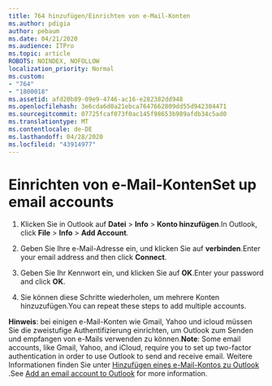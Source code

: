 ```yaml
---
title: 764 hinzufügen/Einrichten von e-Mail-Konten
ms.author: pdigia
author: pebaum
ms.date: 04/21/2020
ms.audience: ITPro
ms.topic: article
ROBOTS: NOINDEX, NOFOLLOW
localization_priority: Normal
ms.custom:
- "764"
- "1800018"
ms.assetid: afd20b89-09e9-4746-ac16-e282382dd948
ms.openlocfilehash: 3e6cda6d0a21ebca7647662809dd55d942304471
ms.sourcegitcommit: 07725fcaf073f0ac145f98653b989afdb34c5ad0
ms.translationtype: MT
ms.contentlocale: de-DE
ms.lasthandoff: 04/28/2020
ms.locfileid: "43914977"
---
```

# <a name="set-up-email-accounts"></a><span data-ttu-id="2fc19-102">Einrichten von e-Mail-Konten</span><span class="sxs-lookup"><span data-stu-id="2fc19-102">Set up email accounts</span></span>

1. <span data-ttu-id="2fc19-103">Klicken Sie in Outlook auf **Datei** > **Info** > **Konto hinzufügen**.</span><span class="sxs-lookup"><span data-stu-id="2fc19-103">In Outlook, click **File** > **Info** > **Add Account**.</span></span>

2. <span data-ttu-id="2fc19-104">Geben Sie Ihre e-Mail-Adresse ein, und klicken Sie auf **verbinden**.</span><span class="sxs-lookup"><span data-stu-id="2fc19-104">Enter your email address and then click **Connect**.</span></span>

3. <span data-ttu-id="2fc19-105">Geben Sie Ihr Kennwort ein, und klicken Sie auf **OK**.</span><span class="sxs-lookup"><span data-stu-id="2fc19-105">Enter your password and click **OK**.</span></span>

4. <span data-ttu-id="2fc19-106">Sie können diese Schritte wiederholen, um mehrere Konten hinzuzufügen.</span><span class="sxs-lookup"><span data-stu-id="2fc19-106">You can repeat these steps to add multiple accounts.</span></span>

<span data-ttu-id="2fc19-107">**Hinweis**: bei einigen e-Mail-Konten wie Gmail, Yahoo und icloud müssen Sie die zweistufige Authentifizierung einrichten, um Outlook zum Senden und empfangen von e-Mails verwenden zu können.</span><span class="sxs-lookup"><span data-stu-id="2fc19-107">**Note**: Some email accounts, like Gmail, Yahoo, and iCloud, require you to set up two-factor authentication in order to use Outlook to send and receive email.</span></span> <span data-ttu-id="2fc19-108">Weitere Informationen finden Sie unter [Hinzufügen eines e-Mail-Kontos zu Outlook](https://support.office.com/article/6e27792a-9267-4aa4-8bb6-c84ef146101b.aspx) .</span><span class="sxs-lookup"><span data-stu-id="2fc19-108">See [Add an email account to Outlook](https://support.office.com/article/6e27792a-9267-4aa4-8bb6-c84ef146101b.aspx) for more information.</span></span>
  